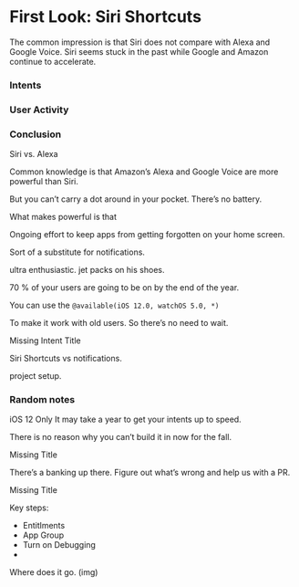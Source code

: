 

# First Look: Siri Shortcuts

The common impression is that Siri does not compare with Alexa and Google Voice.  Siri seems stuck in the past while Google and Amazon continue to accelerate.



### Intents


### User Activity


### Conclusion


Siri vs. Alexa

Common knowledge is that Amazon’s Alexa and Google Voice are more powerful than Siri.

But you can’t carry a dot around in your pocket.  There’s no battery.

What makes powerful is that 

Ongoing effort to keep apps from getting forgotten on your home screen.

Sort of a substitute for notifications.

ultra enthusiastic.  jet packs on his shoes.  

70 % of your users are going to be on by the end of the year.

You can use the `@available(iOS 12.0, watchOS 5.0, *)`

To make it work with old users.  So there’s no need to wait.

Missing Intent Title

Siri Shortcuts vs notifications.   

project setup.

 
### Random notes
iOS 12 Only
It may take a year to get your intents up to speed.

There is no reason why you can’t build it in now for the fall.

Missing Title

There’s a banking up there.  Figure out what’s wrong and help us with a PR.

Missing Title

Key steps:
* Entitlments
* App Group
* Turn on Debugging
* 

Where does it go.
  (img)

